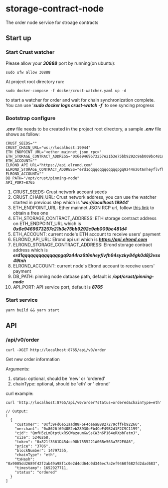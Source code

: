 # storage-contract-node
The order node service for stroage contracts

## Start up

### Start Crust watcher 

Please allow your ***30888*** port by running(on ubuntu):
```
sudo ufw allow 30888
```

At project root directory run:
```
sudo docker-compose -f docker/crust-watcher.yaml up -d
```
to start a watcher for order and wait for chain synchronization complete. You can use '***sudo docker logs crust-watch -f***' to see syncing progress

### Bootstrap configure 
***.env*** file needs to be created in the project root directory, a sample ***.env*** file shows as follow:
```
CRUST_SEEDS=""
CRUST_CHAIN_URL="ws://localhost:19944"
ETH_ENDPOINT_URL="<ether_mainnet_json_rpc>"
ETH_STORAGE_CONTRACT_ADDRESS="0x6e9469673257e21b3e75bb9292c9ab009bc481d4"
ETH_ACCOUNT=""
ELROND_API_URL="https://api.elrond.com"
ELROND_STORAGE_CONTRACT_ADDRESS="erd1qqqqqqqqqqqqqpgq9z44nz6t6nheyflvfh94syzky84gk0d8j3vss49tnh"
ELROND_ACCOUNT=""
DB_PATH="/opt/crust/pinning-node"
API_PORT=8765
```

1. CRUST_SEEDS: Crust network account seeds
1. CRUST_CHAIN_URL: Crust network address, you can use the watcher started in previous step which is '***ws://localhost:19944***'
1. ETH_ENDPOINT_URL: Ether mainnet JSON RCP url, follow [this link](https://infura.io/) to obtain a free one
1. ETH_STORAGE_CONTRACT_ADDRESS: ETH storage contract address on ETH_ENDPOINT_URL which is ***0x6e9469673257e21b3e75bb9292c9ab009bc481d4***
1. ETH_ACCOUNT: current node's ETH account to receive users' payment
1. ELROND_API_URL: Elrond api url which is ***https://api.elrond.com***
1. ELROND_STORAGE_CONTRACT_ADDRESS: Elrond storage contract address which is ***erd1qqqqqqqqqqqqqpgq9z44nz6t6nheyflvfh94syzky84gk0d8j3vss49tnh***
1. ELROND_ACCOUNT: current node's Elrond account to receive users' payment
1. DB_PATH: pinning node datbase path, default is ***/opt/crust/pinning-node***
1. API_PORT: API service port, default is ***8765***

### Start service
```
yarn build && yarn start
```

## API

### /api/v0/order

```
curl -XGET http://localhost:8765/api/v0/order
```

Get new order information

Arguments:
1. status: optional, should be 'new' or 'ordered'
1. chainType: optional, should be 'eth' or ' elrond'

curl example:
```
curl 'http://localhost:8765/api/v0/order?status=ordered&chainType=eth'

// Output:
[
  {
    "customer": "0xf39Fd6e51aad88F6F4ce6aB8827279cffFb92266",
    "merchant": "0x8626f6940E2eb28930eFb4CeF49B2d1F2C9C1199",
    "cid": "QmfH5zLmBtptUxRSGWazaumGwSsCW3n6P164eRXpbFatmJ",
    "size": 5246268,
    "token": "0x821f3361D454cc98b7555221A06Be563a7E2E0A6",
    "price": "3706",
    "blockNumber": 14797355,
    "chainType": "eth",
    "txHash": "0x9005dd2689f42f2ab49a98f1c0e2d4dd64c0d346ec7a2ef9460f682fd2dad683",
    "timestamp": 1652927711,
    "status": "ordered"
  }
]
```
